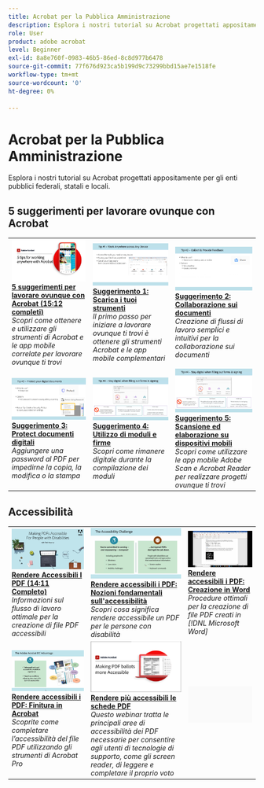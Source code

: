 ```yaml
---
title: Acrobat per la Pubblica Amministrazione
description: Esplora i nostri tutorial su Acrobat progettati appositamente per gli enti pubblici federali, statali e locali
role: User
product: adobe acrobat
level: Beginner
exl-id: 8a8e760f-0983-46b5-86ed-8c8d977b6478
source-git-commit: 77f676d923ca5b199d9c73299bbd15ae7e1518fe
workflow-type: tm+mt
source-wordcount: '0'
ht-degree: 0%

---
```


# Acrobat per la Pubblica Amministrazione

Esplora i nostri tutorial su Acrobat progettati appositamente per gli enti pubblici federali, statali e locali.

## 5 suggerimenti per lavorare ovunque con Acrobat

<table style="table-layout:fixed">
<tr>
  <td>
    <a href="5-tips-for-working-anywhere-with-acrobat-dc-for-government.md">
      <img alt="5 suggerimenti per lavorare ovunque con Acrobat (15:12 completi)" src="../../assets/5tipscomplete.png" />
    </a>
    <div>
    <a href="5-tips-for-working-anywhere-with-acrobat-dc-for-government.md"><strong>5 suggerimenti per lavorare ovunque con Acrobat (15:12 completi)</strong></a>
    </div>
    <em>Scopri come ottenere e utilizzare gli strumenti di Acrobat e le app mobile correlate per lavorare ovunque ti trovi</em>
    <br>
  </td>
  <td>
    <a href="get-your-tools.md">
      <img alt="Suggerimento 1: Scarica i tuoi strumenti" src="../../assets/Tip1.png" />
    </a>
    <div>
    <a href="get-your-tools.md"><strong>Suggerimento 1: Scarica i tuoi strumenti</strong></a>
    </div>
    <em>Il primo passo per iniziare a lavorare ovunque ti trovi è ottenere gli strumenti Acrobat e le app mobile complementari</em>
    <br>
  </td>  
  <td>
    <a href="collaborate-on-documents.md">
      <img alt="Suggerimento 2: Collaborazione sui documenti" src="../../assets/Tip2.png" />
    </a>
    <div>
    <a href="collaborate-on-documents.md"><strong>Suggerimento 2: Collaborazione sui documenti</strong></a>
    </div>
    <em>Creazione di flussi di lavoro semplici e intuitivi per la collaborazione sui documenti</em>
    <br>
  </td>  
</tr>
<tr>
  <td>
    <a href="protect-digital-documents.md">
      <img alt="Suggerimento: 3 Protect di documenti digitali" src="../../assets/Tip3.png" />
    </a>
    <div>
    <a href="protect-digital-documents.md"><strong>Suggerimento 3: Protect documenti digitali</strong></a>
    </div>
    <em>Aggiungere una password al PDF per impedirne la copia, la modifica o la stampa</em>
    <br>
  </td>
  <td>
    <a href="work-with-forms-and-signatures.md">
      <img alt="Suggerimento 4: Utilizzo di moduli e firme" src="../../assets/Tip4.png" />
    </a>
    <div>
    <a href="work-with-forms-and-signatures.md"><strong>Suggerimento 4: Utilizzo di moduli e firme</strong></a>
    </div>
    <em>Scopri come rimanere digitale durante la compilazione dei moduli</em>
    <br>
  </td>
  <td>
    <a href="scan-and-edit-on-mobile.md">
      <img alt="Suggerimento 5: Scansione ed elaborazione su dispositivi mobili" src="../../assets/Tip5.png" />
    </a>
    <div>
    <a href="scan-and-edit-on-mobile.md"><strong>Suggerimento 5: Scansione ed elaborazione su dispositivi mobili</strong></a>
    </div>
    <em>Scopri come utilizzare le app mobile Adobe Scan e Acrobat Reader per realizzare progetti ovunque ti trovi</em>
    <br>
  </td>
</tr>
</table>

## Accessibilità

<table>
<tr>
  <td>
    <a href="making-pdfs-accessible.md">
      <img alt="Rendere Accessibili I PDF (14:11 Completo)" src="../../assets/Accessiblecomplete.png" />
    </a>
    <div>
    <a href="making-pdfs-accessible.md"><strong>Rendere Accessibili I PDF (14:11 Completo)</strong></a>
    </div>
    <em>Informazioni sul flusso di lavoro ottimale per la creazione di file PDF accessibili</em>
    <br>
  </td>
  <td>
    <a href="understanding-accessibility.md">
      <img alt="Rendere accessibili i PDF: Nozioni fondamentali sull'accessibilità" src="../../assets/Accessibiityunderstanding.png" />
    </a>
    <div>
    <a href="understanding-accessibility.md"><strong>Rendere accessibili i PDF: Nozioni fondamentali sull'accessibilità</strong></a>
    </div>
    <em>Scopri cosa significa rendere accessibile un PDF per le persone con disabilità</em>
    <br>
  </td>  
  <td>
    <a href="collaborate-on-documents.md">
      <img alt="Rendere accessibili i PDF: Creazione in Word" src="../../assets/Accessibilityword.png" />
    </a>
    <div>
    <a href="collaborate-on-documents.md"><strong>Rendere accessibili i PDF: Creazione in Word</strong></a>
    </div>
    <em>Procedure ottimali per la creazione di file PDF creati in [!DNL Microsoft Word]</em>
    <br>
  </td>  
</tr>
<tr>
  <td>
    <a href="finishing-in-acrobat.md">
      <img alt="Rendere accessibili i PDF: Finitura in Acrobat" src="../../assets/Accessibilityacrobat.png" />
    </a>
    <div>
    <a href="finishing-in-acrobat.md"><strong>Rendere accessibili i PDF: Finitura in Acrobat</strong></a>
    </div>
    <em>Scoprite come completare l’accessibilità del file PDF utilizzando gli strumenti di Acrobat Pro</em>
    <br>
  </td>
  <td>
    <a href="making-pdf-ballots-accessible.md">
      <img alt="Rendere più accessibili le schede PDF" src="../../assets/Accessibleballots.png" />
    </a>
    <div>
    <a href="making-pdf-ballots-accessible.md"><strong>Rendere più accessibili le schede PDF</strong></a>
    </div>
    <em>Questo webinar tratta le principali aree di accessibilità dei PDF necessarie per consentire agli utenti di tecnologie di supporto, come gli screen reader, di leggere e completare il proprio voto</em>
    <br>
  </td>  
  <td>
   <img alt="Spaziatore" src="../../assets/Grayspacer.png" />
    <div>
    <br>
  </td>
</tr>
</table>
